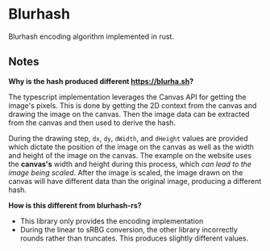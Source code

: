 # Blurhash

Blurhash encoding algorithm implemented in rust.

## Notes

**Why is the hash produced different https://blurha.sh?**

The typescript implementation leverages the Canvas API for getting the image's pixels. This is done by getting the 2D context from the canvas and drawing the image on the canvas. Then the image data can be extracted from the canvas and then used to derive the hash.

During the drawing step, `dx`, `dy`, `dWidth`, and `dHeight` values are provided which dictate the position of the image on the canvas as well as the width and height of the image on the canvas. The example on the website uses the __canvas's__ width and height during this process, which _can lead to the image being scaled_. After the image is scaled, the image drawn on the canvas will have different data than the original image, producing a different hash.

**How is this different from blurhash-rs?**

- This library only provides the encoding implementation
- During the linear to sRBG conversion, the other library incorrectly rounds rather than truncates. This produces slightly different values.
